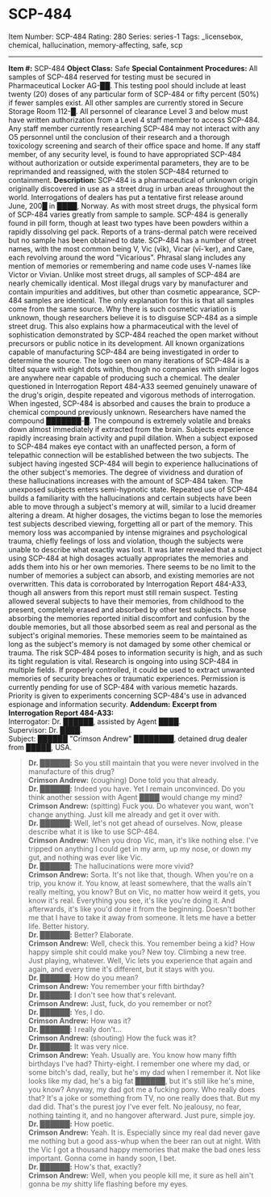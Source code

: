 # SCP-484
Item Number: SCP-484
Rating: 280
Series: series-1
Tags: _licensebox, chemical, hallucination, memory-affecting, safe, scp

---

**Item #:** SCP-484
**Object Class:** Safe
**Special Containment Procedures:** All samples of SCP-484 reserved for testing must be secured in Pharmaceutical Locker AG-██. This testing pool should include at least twenty (20) doses of any particular form of SCP-484 or fifty percent (50%) if fewer samples exist. All other samples are currently stored in Secure Storage Room 112-█. All personnel of clearance Level 3 and below must have written authorization from a Level 4 staff member to access SCP-484. Any staff member currently researching SCP-484 may not interact with any O5 personnel until the conclusion of their research and a thorough toxicology screening and search of their office space and home. If any staff member, of any security level, is found to have appropriated SCP-484 without authorization or outside experimental parameters, they are to be reprimanded and reassigned, with the stolen SCP-484 returned to containment.
**Description:** SCP-484 is a pharmaceutical of unknown origin originally discovered in use as a street drug in urban areas throughout the world. Interrogations of dealers has put a tentative first release around June, 200█ in ████, Norway. As with most street drugs, the physical form of SCP-484 varies greatly from sample to sample. SCP-484 is generally found in pill form, though at least two types have been powders within a rapidly dissolving gel pack. Reports of a trans-dermal patch were received but no sample has been obtained to date. SCP-484 has a number of street names, with the most common being V, Vic (vīk), Vicar (vī-ˈker), and Care, each revolving around the word "Vicarious". Phrasal slang includes any mention of memories or remembering and name code uses V-names like Victor or Vivian.
Unlike most street drugs, all samples of SCP-484 are nearly chemically identical. Most illegal drugs vary by manufacturer and contain impurities and additives, but other than cosmetic appearance, SCP-484 samples are identical. The only explanation for this is that all samples come from the same source. Why there is such cosmetic variation is unknown, though researchers believe it is to disguise SCP-484 as a simple street drug. This also explains how a pharmaceutical with the level of sophistication demonstrated by SCP-484 reached the open market without precursors or public notice in its development. All known organizations capable of manufacturing SCP-484 are being investigated in order to determine the source. The logo seen on many iterations of SCP-484 is a tilted square with eight dots within, though no companies with similar logos are anywhere near capable of producing such a chemical. The dealer questioned in Interrogation Report 484-A33 seemed genuinely unaware of the drug's origin, despite repeated and vigorous methods of interrogation.
When ingested, SCP-484 is absorbed and causes the brain to produce a chemical compound previously unknown. Researchers have named the compound ███████-█. The compound is extremely volatile and breaks down almost immediately if extracted from the brain. Subjects experience rapidly increasing brain activity and pupil dilation. When a subject exposed to SCP-484 makes eye contact with an unaffected person, a form of telepathic connection will be established between the two subjects. The subject having ingested SCP-484 will begin to experience hallucinations of the other subject's memories. The degree of vividness and duration of these hallucinations increases with the amount of SCP-484 taken. The unexposed subjects enters semi-hypnotic state. Repeated use of SCP-484 builds a familiarity with the hallucinations and certain subjects have been able to move through a subject's memory at will, similar to a lucid dreamer altering a dream.
At higher dosages, the victims began to lose the memories test subjects described viewing, forgetting all or part of the memory. This memory loss was accompanied by intense migraines and psychological trauma, chiefly feelings of loss and violation, though the subjects were unable to describe what exactly was lost. It was later revealed that a subject using SCP-484 at high dosages actually appropriates the memories and adds them into his or her own memories. There seems to be no limit to the number of memories a subject can absorb, and existing memories are not overwritten. This data is corroborated by Interrogation Report 484-A33, though all answers from this report must still remain suspect. Testing allowed several subjects to have their memories, from childhood to the present, completely erased and absorbed by other test subjects. Those absorbing the memories reported initial discomfort and confusion by the double memories, but all those absorbed seem as real and personal as the subject's original memories. These memories seem to be maintained as long as the subject's memory is not damaged by some other chemical or trauma.
The risk SCP-484 poses to information security is high, and as such its tight regulation is vital. Research is ongoing into using SCP-484 in multiple fields. If properly controlled, it could be used to extract unwanted memories of security breaches or traumatic experiences. Permission is currently pending for use of SCP-484 with various memetic hazards. Priority is given to experiments concerning SCP-484's use in advanced espionage and information security.
**Addendum:**
**Excerpt from Interrogation Report 484-A33:**  
Interrogator: Dr. ██████, assisted by Agent ████.  
Supervisor: Dr. ████.  
Subject: ██████ "Crimson Andrew" ████████, detained drug dealer from █████, USA.
> **Dr. ██████:** So you still maintain that you were never involved in the manufacture of this drug?  
>  **Crimson Andrew:** (coughing) Done told you that already.  
>  **Dr. ██████:** Indeed you have. Yet I remain unconvinced. Do you think another session with Agent ████ would change my mind?  
>  **Crimson Andrew:** (spitting) Fuck you. Do whatever you want, won't change anything. Just kill me already and get it over with.  
>  **Dr. ██████:** Well, let's not get ahead of ourselves. Now, please describe what it is like to use SCP-484.  
>  **Crimson Andrew:** When you drop Vic, man, it's like nothing else. I've tripped on anything I could get in my arm, up my nose, or down my gut, and nothing was ever like Vic.  
>  **Dr. ██████:** The hallucinations were more vivid?  
>  **Crimson Andrew:** Sorta. It's not like that, though. When you're on a trip, you know it. You know, at least somewhere, that the walls ain't really melting, you know? But on Vic, no matter how weird it gets, you know it's real. Everything you see, it's like you're doing it. And afterwards, it's like you'd done it from the beginning. Doesn't bother me that I have to take it away from someone. It lets me have a better life. Better history.  
>  **Dr. ██████:** Better? Elaborate.  
>  **Crimson Andrew:** Well, check this. You remember being a kid? How happy simple shit could make you? New toy. Climbing a new tree. Just playing, whatever. Well, Vic lets you experience that again and again, and every time it's different, but it stays with you.  
>  **Dr. ██████:** How do you mean?  
>  **Crimson Andrew:** You remember your fifth birthday?  
>  **Dr. ██████:** I don't see how that's relevant.  
>  **Crimson Andrew:** Just, fuck, do you remember or not?  
>  **Dr. ██████:** Yes, I do.  
>  **Crimson Andrew:** How was it?  
>  **Dr. ██████:** I really don't…  
>  **Crimson Andrew:** (shouting) How the fuck was it?  
>  **Dr. ██████:** It was very nice.  
>  **Crimson Andrew:** Yeah. Usually are. You know how many fifth birthdays I've had? Thirty-eight. I remember one where my dad, or some bitch's dad, really, but he's my dad when I remember it. Not like looks like my dad, he's a big fat ██████, but it's still like he's mine, you know? Anyway, my dad got me a fucking pony. Who really does that? It's a joke or something from TV, no one really does that. But my dad did. That's the purest joy I've ever felt. No jealousy, no fear, nothing tainting it, and no hangover afterward. Just pure, simple joy.  
>  **Dr. ██████:** How poetic.  
>  **Crimson Andrew:** Yeah. It is. Especially since my real dad never gave me nothing but a good ass-whup when the beer ran out at night. With the Vic I got a thousand happy memories that make the bad ones less important. Gonna come in handy soon, I bet.  
>  **Dr. ██████:** How's that, exactly?  
>  **Crimson Andrew:** Well, when you people kill me, it sure as hell ain't gonna be _my_ shitty life flashing before my eyes.